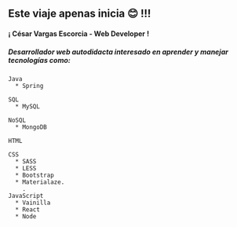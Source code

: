 ## Este viaje apenas inicia  :blush: !!!


#### ¡ César Vargas Escorcia - Web Developer ! 

##### Desarrollador web autodidacta interesado en aprender y manejar tecnologías como:  
```
Java
  * Spring
  
SQL
  * MySQL
  
NoSQL
  * MongoDB
    
HTML
   
CSS
  * SASS
  * LESS
  * Bootstrap
  * Materialaze.
    .
JavaScript
  * Vainilla
  * React
  * Node
      
  ```

